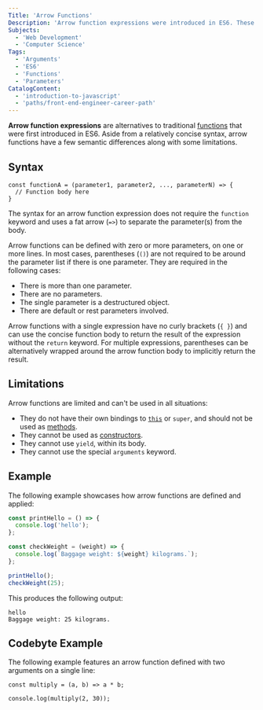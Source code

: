 ```yaml
---
Title: 'Arrow Functions'
Description: 'Arrow function expressions were introduced in ES6. These expressions are a clean and concise alternative to the traditional function syntax.'
Subjects:
  - 'Web Development'
  - 'Computer Science'
Tags:
  - 'Arguments'
  - 'ES6'
  - 'Functions'
  - 'Parameters'
CatalogContent:
  - 'introduction-to-javascript'
  - 'paths/front-end-engineer-career-path'
---
```


**Arrow function expressions** are alternatives to traditional [functions](https://www.codecademy.com/resources/docs/javascript/functions) that were first introduced in ES6. Aside from a relatively concise syntax, arrow functions have a few semantic differences along with some limitations.

## Syntax

```pseudo
const functionA = (parameter1, parameter2, ..., parameterN) => {
  // Function body here
}
```

The syntax for an arrow function expression does not require the `function` keyword and uses a fat arrow (`=>`) to separate the parameter(s) from the body.

Arrow functions can be defined with zero or more parameters, on one or more lines. In most cases, parentheses (`()`) are not required to be around the parameter list if there is one parameter. They are required in the following cases:

- There is more than one parameter.
- There are no parameters.
- The single parameter is a destructured object.
- There are default or rest parameters involved.

Arrow functions with a single expression have no curly brackets (`{ }`) and can use the concise function body to return the result of the expression without the `return` keyword. For multiple expressions, parentheses can be alternatively wrapped around the arrow function body to implicitly return the result.

## Limitations

Arrow functions are limited and can't be used in all situations:

- They do not have their own bindings to [`this`](https://www.codecademy.com/resources/docs/javascript/this) or `super`, and should not be used as [methods](https://www.codecademy.com/resources/docs/javascript/methods).
- They cannot be used as [constructors](https://www.codecademy.com/resources/docs/javascript/constructors).
- They cannot use `yield`, within its body.
- They cannot use the special `arguments` keyword.

## Example

The following example showcases how arrow functions are defined and applied:

```js
const printHello = () => {
  console.log('hello');
};

const checkWeight = (weight) => {
  console.log(`Baggage weight: ${weight} kilograms.`);
};

printHello();
checkWeight(25);
```

This produces the following output:

```shell
hello
Baggage weight: 25 kilograms.
```

## Codebyte Example

The following example features an arrow function defined with two arguments on a single line:

```codebyte/javascript
const multiply = (a, b) => a * b;

console.log(multiply(2, 30));
```
